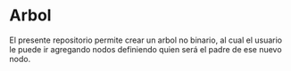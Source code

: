 # Arbol
El presente repositorio permite crear un arbol no binario, al cual el usuario le puede ir agregando nodos definiendo quien será el padre de ese nuevo nodo.
